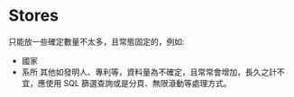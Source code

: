 # Stores
只能放一些確定數量不太多，且常態固定的，例如:
- 國家
- 系所
其他如發明人、專利等，資料量為不確定，且常常會增加，長久之計不宜，應使用 SQL 篩選查詢或是分頁、無限滾動等處理方式。